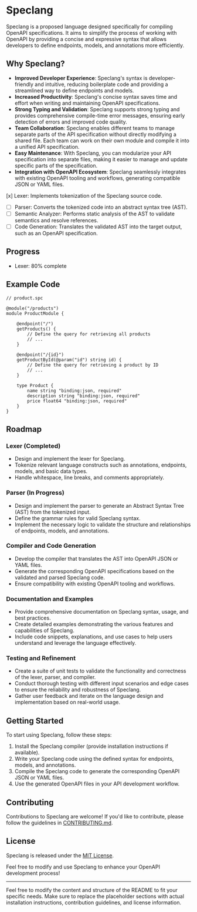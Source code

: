 # Speclang

Speclang is a proposed language designed specifically for compiling OpenAPI specifications. It aims to simplify the process of working with OpenAPI by providing a concise and expressive syntax that allows developers to define endpoints, models, and annotations more efficiently.

## Why Speclang?

- **Improved Developer Experience**: Speclang's syntax is developer-friendly and intuitive, reducing boilerplate code and providing a streamlined way to define endpoints and models.
- **Increased Productivity**: Speclang's concise syntax saves time and effort when writing and maintaining OpenAPI specifications.
- **Strong Typing and Validation**: Speclang supports strong typing and provides comprehensive compile-time error messages, ensuring early detection of errors and improved code quality.
- **Team Collaboration**: Speclang enables different teams to manage separate parts of the API specification without directly modifying a shared file. Each team can work on their own module and compile it into a unified API specification.
- **Easy Maintenance**: With Speclang, you can modularize your API specification into separate files, making it easier to manage and update specific parts of the specification.
- **Integration with OpenAPI Ecosystem**: Speclang seamlessly integrates with existing OpenAPI tooling and workflows, generating compatible JSON or YAML files.

[x] Lexer: Implements tokenization of the Speclang source code.
- [ ] Parser: Converts the tokenized code into an abstract syntax tree (AST).
- [ ] Semantic Analyzer: Performs static analysis of the AST to validate semantics and resolve references.
- [ ] Code Generation: Translates the validated AST into the target output, such as an OpenAPI specification.

## Progress

- Lexer: 80% complete

## Example Code

```
// product.spc

@module("/products")
module ProductModule {

    @endpoint("/")
    getProducts() {
        // Define the query for retrieving all products
        // ...
    }

    @endpoint("/{id}")
    getProductById(@param("id") string id) {
        // Define the query for retrieving a product by ID
        // ...
    }

    type Product {
        name string "binding:json, required"
        description string "binding:json, required"
        price float64 "binding:json, required"
    }
}
```

## Roadmap



### Lexer (Completed)

- Design and implement the lexer for Speclang.
- Tokenize relevant language constructs such as annotations, endpoints, models, and basic data types.
- Handle whitespace, line breaks, and comments appropriately.

### Parser (In Progress)

- Design and implement the parser to generate an Abstract Syntax Tree (AST) from the tokenized input.
- Define the grammar rules for valid Speclang syntax.
- Implement the necessary logic to validate the structure and relationships of endpoints, models, and annotations.

### Compiler and Code Generation

- Develop the compiler that translates the AST into OpenAPI JSON or YAML files.
- Generate the corresponding OpenAPI specifications based on the validated and parsed Speclang code.
- Ensure compatibility with existing OpenAPI tooling and workflows.

### Documentation and Examples

- Provide comprehensive documentation on Speclang syntax, usage, and best practices.
- Create detailed examples demonstrating the various features and capabilities of Speclang.
- Include code snippets, explanations, and use cases to help users understand and leverage the language effectively.

### Testing and Refinement

- Create a suite of unit tests to validate the functionality and correctness of the lexer, parser, and compiler.
- Conduct thorough testing with different input scenarios and edge cases to ensure the reliability and robustness of Speclang.
- Gather user feedback and iterate on the language design and implementation based on real-world usage.

## Getting Started

To start using Speclang, follow these steps:

1. Install the Speclang compiler (provide installation instructions if available).
2. Write your Speclang code using the defined syntax for endpoints, models, and annotations.
3. Compile the Speclang code to generate the corresponding OpenAPI JSON or YAML files.
4. Use the generated OpenAPI files in your API development workflow.

## Contributing

Contributions to Speclang are welcome! If you'd like to contribute, please follow the guidelines in [CONTRIBUTING.md](link-to-CONTRIBUTING.md).

## License

Speclang is released under the [MIT License](link-to-license).

Feel free to modify and use Speclang to enhance your OpenAPI development process!

---

Feel free to modify the content and structure of the README to fit your specific needs. Make sure to replace the placeholder sections with actual installation instructions, contribution guidelines, and license information.